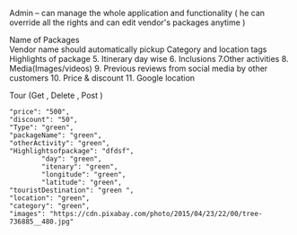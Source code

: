 

Admin – can manage the whole application and functionality ( he can override all the rights and can edit vendor's packages anytime )


 Name of Packages  
 Vendor name should automatically pickup 
 Category and location tags 
 Highlights of package 5. Itinerary day wise 6. Inclusions 7.Other activities 8. Media(Images/videos) 9. Previous reviews from social media by other customers 10. Price & discount 11. Google location


Tour (Get , Delete , Post )


    "price": "500",
    "discount": "50",
    "Type": "green",
    "packageName": "green",
    "otherActivity": "green",
    "Highlightsofpackage": "dfdsf",
            "day": "green",
            "itenary": "green",
            "longitude": "green",
            "latitude": "green",
    "touristDestination": "green ",
    "location": "green",
    "category": "green",
    "images": "https://cdn.pixabay.com/photo/2015/04/23/22/00/tree-736885__480.jpg"